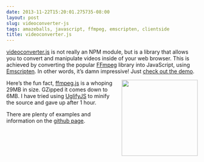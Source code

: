 ```yaml
---
date: 2013-11-22T15:20:01.275735-08:00
layout: post
slug: videoconverter-js
tags: amazeballs, javascript, ffmpeg, emscripten, clientside
title: videoconverter.js
---
```

[videoconverter.js](https://github.com/bgrins/videoconverter.js)
is not really an NPM module, but is a library that allows you to convert
and manipulate videos inside of your web browser. This is achieved by
converting the popular [FFmpeg](http://ffmpeg.org/) library into
JavaScript, using [Emscripten](https://github.com/kripken/emscripten).
In other words, it’s damn impressive! Just [check out the
demo](http://bgrins.github.io/videoconverter.js/demo).

<img src="/logos/ffmpeg.png" style="width: 200px; float: right; margin-left: 1em;"/>

Here’s the fun fact,
[ffmpeg.js](https://github.com/bgrins/videoconverter.js/blob/master/build/ffmpeg.js)
is a whoping 29MB in size. GZipped it comes down to 6MB. I have tried
using [UglifyJS](https://github.com/mishoo/UglifyJS2) to minify the
source and gave up after 1 hour.

There are plenty of examples and information on the [github
page](https://github.com/bgrins/videoconverter.js).

